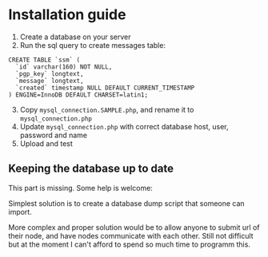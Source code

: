 
# Installation guide

1. Create a database on your server
2. Run the sql query to create messages table:

```
CREATE TABLE `ssm` (
  `id` varchar(160) NOT NULL,
  `pgp_key` longtext,
  `message` longtext,
  `created` timestamp NULL DEFAULT CURRENT_TIMESTAMP
) ENGINE=InnoDB DEFAULT CHARSET=latin1;
```

3. Copy `mysql_connection.SAMPLE.php`, and rename it to `mysql_connection.php`
4. Update `mysql_connection.php` with correct database host, user, password and name
5. Upload and test

## Keeping the database up to date

This part is missing. Some help is welcome:

Simplest solution is to create a database dump script that someone can import.

More complex and proper solution would be to allow anyone to submit url of their node, and have nodes communicate with each other. Still not difficult but at the moment I can't afford to spend so much time to programm this.